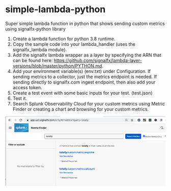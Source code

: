 # simple-lambda-python
Super simple lambda function in python that shows sending custom metrics using signalfx-python library

1. Create a lambda function for python 3.8 runtime.
2. Copy the sample code into your lambda_handler (uses the signalfx_lambda module).
4. Add the signalfx lambda wrapper as a layer by specifying the ARN that can be found here: https://github.com/signalfx/lambda-layer-versions/blob/master/python/PYTHON.md.
5. Add your environment variable(s) (env.txt) under Configuration. If sending metrics to a collector, just the metrics endpoint is needed. If sending directly to signalfx.com ingest endpoint, then also add your access token. 
6. Create a test event with some basic inputs for your test. (test.json)
7. Test it.
8. Search Splunk Observability Cloud for your custom metrics using Metric Finder or creating a chart and browsing for your custom metrics.

![Screenshot](https://github.com/jshawatsplunk/simple-lambda-python/blob/main/custom_metrics_in_MetricFinder.png)
